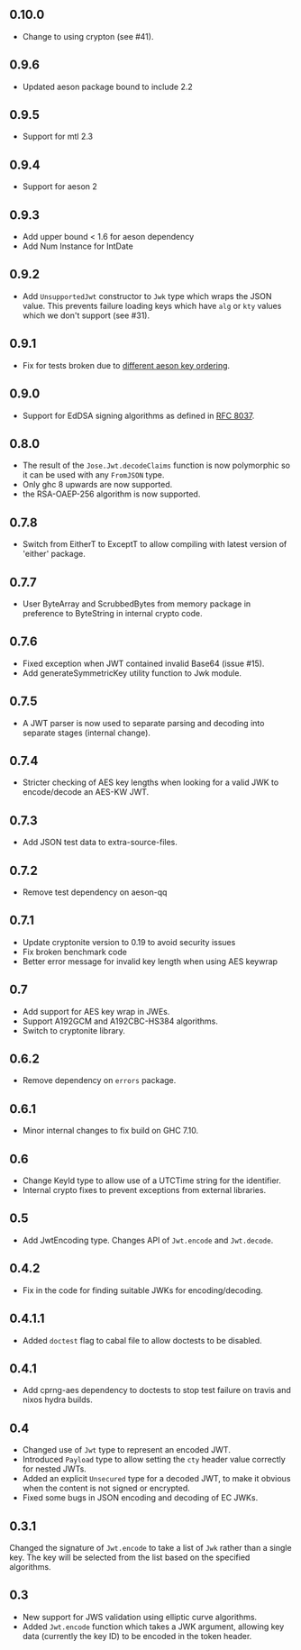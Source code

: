 0.10.0
------

* Change to using crypton (see #41).

0.9.6
-----

* Updated aeson package bound to include 2.2

0.9.5
-----

* Support for mtl 2.3

0.9.4
-----

* Support for aeson 2

0.9.3
-----

* Add upper bound < 1.6 for aeson dependency
* Add Num Instance for IntDate

0.9.2
-----

* Add `UnsupportedJwt` constructor to `Jwk` type which wraps the JSON value. This prevents failure loading keys which have `alg` or `kty` values which we don't support (see #31).

0.9.1
-----

* Fix for tests broken due to [different aeson key ordering](https://github.com/commercialhaskell/stackage/issues/5878).

0.9.0
-----

* Support for EdDSA signing algorithms as defined in [RFC 8037](https://tools.ietf.org/html/rfc8037).

0.8.0
-----

* The result of the `Jose.Jwt.decodeClaims` function is now polymorphic so it can be used with any `FromJSON` type.
* Only ghc 8 upwards are now supported.
* the RSA-OAEP-256 algorithm is now supported.

0.7.8
-----

* Switch from EitherT to ExceptT to allow compiling with latest version of 'either' package.

0.7.7
-----

* User ByteArray and ScrubbedBytes from memory package in preference to ByteString in internal crypto code.

0.7.6
-----

* Fixed exception when JWT contained invalid Base64 (issue #15).
* Add generateSymmetricKey utility function to Jwk module.

0.7.5
-----

* A JWT parser is now used to separate parsing and decoding into separate stages (internal change).

0.7.4
-----

* Stricter checking of AES key lengths when looking for a valid JWK to encode/decode an AES-KW JWT.

0.7.3
-----

* Add JSON test data to extra-source-files.

0.7.2
-----

* Remove test dependency on aeson-qq

0.7.1
-----

* Update cryptonite version to 0.19 to avoid security issues
* Fix broken benchmark code
* Better error message for invalid key length when using AES keywrap

0.7
---

* Add support for AES key wrap in JWEs.
* Support A192GCM and A192CBC-HS384 algorithms.
* Switch to cryptonite library.

0.6.2
-----

* Remove dependency on `errors` package.

0.6.1
-----

* Minor internal changes to fix build on GHC 7.10.

0.6
---

* Change KeyId type to allow use of a UTCTime string for the identifier.
* Internal crypto fixes to prevent exceptions from external libraries.

0.5
---

* Add JwtEncoding type. Changes API of `Jwt.encode` and `Jwt.decode`.

0.4.2
-----

* Fix in the code for finding suitable JWKs for encoding/decoding.

0.4.1.1
-------

* Added `doctest` flag to cabal file to allow doctests to be disabled.

0.4.1
-----

* Add cprng-aes dependency to doctests to stop test failure on travis and nixos hydra builds.

0.4
---

* Changed use of `Jwt` type to represent an encoded JWT.
* Introduced `Payload` type to allow setting the `cty` header value correctly for nested JWTs.
* Added an explicit `Unsecured` type for a decoded JWT, to make it obvious when the content is not signed or encrypted.
* Fixed some bugs in JSON encoding and decoding of EC JWKs.

0.3.1
-----

Changed the signature of `Jwt.encode` to take a list of `Jwk` rather than a single key. The key will be selected from
the list based on the specified algorithms.

0.3
---

* New support for JWS validation using elliptic curve algorithms.
* Added `Jwt.encode` function which takes a JWK argument, allowing key data (currently the key ID) to be encoded in the token header.
